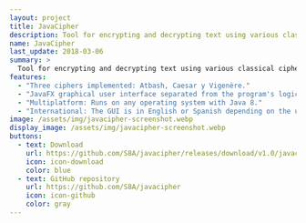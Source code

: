 ```yaml
---
layout: project
title: JavaCipher
description: Tool for encrypting and decrypting text using various classical ciphers.
name: JavaCipher
last_update: 2018-03-06
summary: >
  Tool for encrypting and decrypting text using various classical ciphers. Made in Java.
features:
  - "Three ciphers implemented: Atbash, Caesar y Vigenère."
  - "JavaFX graphical user interface separated from the program's logic."
  - "Multiplatform: Runs on any operating system with Java 8."
  - "International: The GUI is in English or Spanish depending on the user's system."
image: /assets/img/javacipher-screenshot.webp
display_image: /assets/img/javacipher-screenshot.webp
buttons:
  - text: Download
    url: https://github.com/S8A/javacipher/releases/download/v1.0/javacipher-1.0.jar
    icon: icon-download
    color: blue
  - text: GitHub repository
    url: https://github.com/S8A/javacipher
    icon: icon-github
    color: gray
---
```

